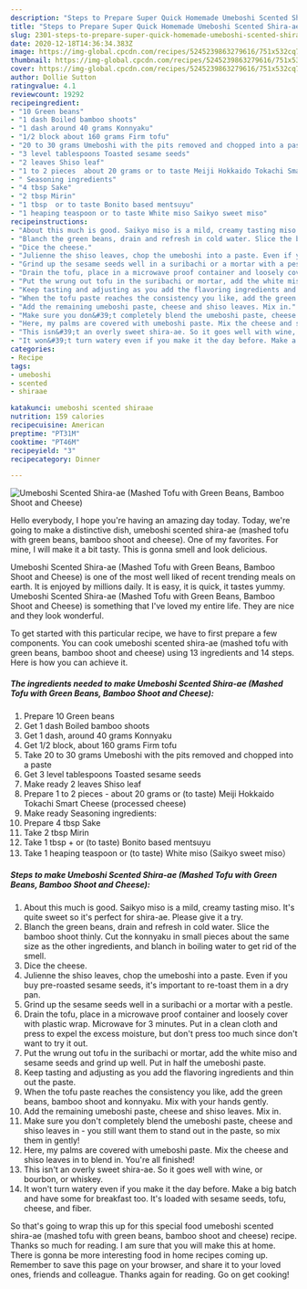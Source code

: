 ```yaml
---
description: "Steps to Prepare Super Quick Homemade Umeboshi Scented Shira-ae (Mashed Tofu with Green Beans, Bamboo Shoot and Cheese)"
title: "Steps to Prepare Super Quick Homemade Umeboshi Scented Shira-ae (Mashed Tofu with Green Beans, Bamboo Shoot and Cheese)"
slug: 2301-steps-to-prepare-super-quick-homemade-umeboshi-scented-shira-ae-mashed-tofu-with-green-beans-bamboo-shoot-and-cheese
date: 2020-12-18T14:36:34.383Z
image: https://img-global.cpcdn.com/recipes/5245239863279616/751x532cq70/umeboshi-scented-shira-ae-mashed-tofu-with-green-beans-bamboo-shoot-and-cheese-recipe-main-photo.jpg
thumbnail: https://img-global.cpcdn.com/recipes/5245239863279616/751x532cq70/umeboshi-scented-shira-ae-mashed-tofu-with-green-beans-bamboo-shoot-and-cheese-recipe-main-photo.jpg
cover: https://img-global.cpcdn.com/recipes/5245239863279616/751x532cq70/umeboshi-scented-shira-ae-mashed-tofu-with-green-beans-bamboo-shoot-and-cheese-recipe-main-photo.jpg
author: Dollie Sutton
ratingvalue: 4.1
reviewcount: 19292
recipeingredient:
- "10 Green beans"
- "1 dash Boiled bamboo shoots"
- "1 dash around 40 grams Konnyaku"
- "1/2 block about 160 grams Firm tofu"
- "20 to 30 grams Umeboshi with the pits removed and chopped into a paste"
- "3 level tablespoons Toasted sesame seeds"
- "2 leaves Shiso leaf"
- "1 to 2 pieces  about 20 grams or to taste Meiji Hokkaido Tokachi Smart Cheese processed cheese"
- " Seasoning ingredients"
- "4 tbsp Sake"
- "2 tbsp Mirin"
- "1 tbsp  or to taste Bonito based mentsuyu"
- "1 heaping teaspoon or to taste White miso Saikyo sweet miso"
recipeinstructions:
- "About this much is good. Saikyo miso is a mild, creamy tasting miso. It&#39;s quite sweet so it&#39;s perfect for shira-ae. Please give it a try."
- "Blanch the green beans, drain and refresh in cold water. Slice the bamboo shoot thinly. Cut the konnyaku in small pieces about the same size as the other ingredients, and blanch in boiling water to get rid of the smell."
- "Dice the cheese."
- "Julienne the shiso leaves, chop the umeboshi into a paste. Even if you buy pre-roasted sesame seeds, it&#39;s important to re-toast them in a dry pan."
- "Grind up the sesame seeds well in a suribachi or a mortar with a pestle."
- "Drain the tofu, place in a microwave proof container and loosely cover with plastic wrap. Microwave for 3 minutes. Put in a clean cloth and press to expel the excess moisture, but don&#39;t press too much since don&#39;t want to try it out."
- "Put the wrung out tofu in the suribachi or mortar, add the white miso and sesame seeds and grind up well. Put in half the umeboshi paste."
- "Keep tasting and adjusting as you add the flavoring ingredients and thin out the paste."
- "When the tofu paste reaches the consistency you like, add the green beans, bamboo shoot and konnyaku. Mix with your hands gently."
- "Add the remaining umeboshi paste, cheese and shiso leaves. Mix in."
- "Make sure you don&#39;t completely blend the umeboshi paste, cheese and shiso leaves in - you still want them to stand out in the paste, so mix them in gently!"
- "Here, my palms are covered with umeboshi paste. Mix the cheese and shiso leaves in to blend in. You&#39;re all finished!"
- "This isn&#39;t an overly sweet shira-ae. So it goes well with wine, or bourbon, or whiskey."
- "It won&#39;t turn watery even if you make it the day before. Make a big batch and have some for breakfast too. It&#39;s loaded with sesame seeds, tofu, cheese, and fiber."
categories:
- Recipe
tags:
- umeboshi
- scented
- shiraae

katakunci: umeboshi scented shiraae 
nutrition: 159 calories
recipecuisine: American
preptime: "PT31M"
cooktime: "PT46M"
recipeyield: "3"
recipecategory: Dinner

---
```



![Umeboshi Scented Shira-ae (Mashed Tofu with Green Beans, Bamboo Shoot and Cheese)](https://img-global.cpcdn.com/recipes/5245239863279616/751x532cq70/umeboshi-scented-shira-ae-mashed-tofu-with-green-beans-bamboo-shoot-and-cheese-recipe-main-photo.jpg)

Hello everybody, I hope you're having an amazing day today. Today, we're going to make a distinctive dish, umeboshi scented shira-ae (mashed tofu with green beans, bamboo shoot and cheese). One of my favorites. For mine, I will make it a bit tasty. This is gonna smell and look delicious.



Umeboshi Scented Shira-ae (Mashed Tofu with Green Beans, Bamboo Shoot and Cheese) is one of the most well liked of recent trending meals on earth. It is enjoyed by millions daily. It is easy, it is quick, it tastes yummy. Umeboshi Scented Shira-ae (Mashed Tofu with Green Beans, Bamboo Shoot and Cheese) is something that I've loved my entire life. They are nice and they look wonderful.


To get started with this particular recipe, we have to first prepare a few components. You can cook umeboshi scented shira-ae (mashed tofu with green beans, bamboo shoot and cheese) using 13 ingredients and 14 steps. Here is how you can achieve it.

<!--inarticleads1-->

##### The ingredients needed to make Umeboshi Scented Shira-ae (Mashed Tofu with Green Beans, Bamboo Shoot and Cheese):

1. Prepare 10 Green beans
1. Get 1 dash Boiled bamboo shoots
1. Get 1 dash, around 40 grams Konnyaku
1. Get 1/2 block, about 160 grams Firm tofu
1. Take 20 to 30 grams Umeboshi with the pits removed and chopped into a paste
1. Get 3 level tablespoons Toasted sesame seeds
1. Make ready 2 leaves Shiso leaf
1. Prepare 1 to 2 pieces - about 20 grams or (to taste) Meiji Hokkaido Tokachi Smart Cheese (processed cheese)
1. Make ready  Seasoning ingredients:
1. Prepare 4 tbsp Sake
1. Take 2 tbsp Mirin
1. Take 1 tbsp + or (to taste) Bonito based mentsuyu
1. Take 1 heaping teaspoon or (to taste) White miso (Saikyo sweet miso）




<!--inarticleads2-->

##### Steps to make Umeboshi Scented Shira-ae (Mashed Tofu with Green Beans, Bamboo Shoot and Cheese):

1. About this much is good. Saikyo miso is a mild, creamy tasting miso. It&#39;s quite sweet so it&#39;s perfect for shira-ae. Please give it a try.
1. Blanch the green beans, drain and refresh in cold water. Slice the bamboo shoot thinly. Cut the konnyaku in small pieces about the same size as the other ingredients, and blanch in boiling water to get rid of the smell.
1. Dice the cheese.
1. Julienne the shiso leaves, chop the umeboshi into a paste. Even if you buy pre-roasted sesame seeds, it&#39;s important to re-toast them in a dry pan.
1. Grind up the sesame seeds well in a suribachi or a mortar with a pestle.
1. Drain the tofu, place in a microwave proof container and loosely cover with plastic wrap. Microwave for 3 minutes. Put in a clean cloth and press to expel the excess moisture, but don&#39;t press too much since don&#39;t want to try it out.
1. Put the wrung out tofu in the suribachi or mortar, add the white miso and sesame seeds and grind up well. Put in half the umeboshi paste.
1. Keep tasting and adjusting as you add the flavoring ingredients and thin out the paste.
1. When the tofu paste reaches the consistency you like, add the green beans, bamboo shoot and konnyaku. Mix with your hands gently.
1. Add the remaining umeboshi paste, cheese and shiso leaves. Mix in.
1. Make sure you don&#39;t completely blend the umeboshi paste, cheese and shiso leaves in - you still want them to stand out in the paste, so mix them in gently!
1. Here, my palms are covered with umeboshi paste. Mix the cheese and shiso leaves in to blend in. You&#39;re all finished!
1. This isn&#39;t an overly sweet shira-ae. So it goes well with wine, or bourbon, or whiskey.
1. It won&#39;t turn watery even if you make it the day before. Make a big batch and have some for breakfast too. It&#39;s loaded with sesame seeds, tofu, cheese, and fiber.




So that's going to wrap this up for this special food umeboshi scented shira-ae (mashed tofu with green beans, bamboo shoot and cheese) recipe. Thanks so much for reading. I am sure that you will make this at home. There is gonna be more interesting food in home recipes coming up. Remember to save this page on your browser, and share it to your loved ones, friends and colleague. Thanks again for reading. Go on get cooking!
